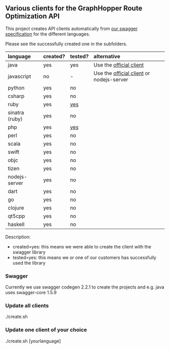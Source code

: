 ## Various clients for the GraphHopper Route Optimization API

This project creates API clients automatically from [our swagger specification](https://graphhopper.com/api/1/vrp/swagger.json) for the different languages.

Please see the successfully created one in the subfolders.

language  |  created?| tested?| alternative
:---------|:---------|:-------|:------------
java      |  yes     | yes    | Use the [official client](https://github.com/graphhopper/directions-api-java-client)
javascript|  no | -      | Use the [official client](https://github.com/graphhopper/directions-api-js-client) or nodejs-server
python    |  yes     | no     |
csharp    |  yes     | no     |
ruby      |  yes     | [yes](https://github.com/graphhopper/directions-api-clients-route-optimization/issues/3)   |
sinatra (ruby)| yes  | no     |
php       |  yes     | [yes](https://github.com/graphhopper/directions-api-clients-route-optimization/issues/4)     |
perl      |  yes     | no     |
scala     |  yes     | no     |
swift     |  yes     | no     |
objc      |  yes     | no     |
tizen     |  yes     | no     |
nodejs-server  | yes | no     |
dart      |  yes     | no     |
go        |  yes     | no     |
clojure   |  yes     | no     |
qt5cpp    |  yes     | no     |
haskell   |  yes     | no     |

Description:

 * created=yes: this means we were able to create the client with the swagger library
 * tested=yes: this means we or one of our customers has successfully used the library
 
### Swagger

Currently we use swagger codegen 2.2.1 to create the projects and e.g. java uses swagger-core 1.5.9

### Update all clients

./create.sh

### Update one client of your choice

./create.sh [yourlanguage]

